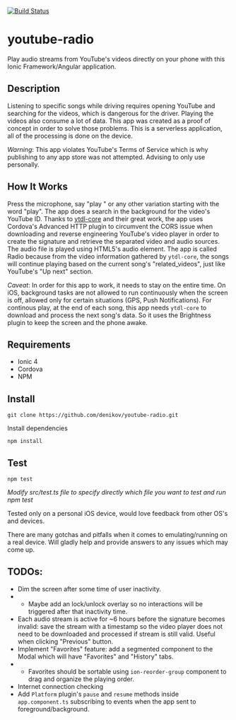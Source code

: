 [![Build Status](https://travis-ci.org/denikov/youtube-radio.svg?branch=master)](https://travis-ci.org/denikov/youtube-radio)

# youtube-radio
Play audio streams from YouTube's videos directly on your phone with this Ionic Framework/Angular application.

## Description
Listening to specific songs while driving requires opening YouTube and searching for the videos, which is dangerous for the driver. Playing the videos also consume a lot of data.  This app was created as a proof of concept in order to solve those problems.  This is a serverless application, all of the processing is done on the device.

*Warning*: This app violates YouTube's Terms of Service which is why publishing to any app store was not attempted.  Advising to only use personally.

## How It Works
Press the microphone, say "play <song name> <artist>" or any other variation starting with the word "play".  The app does a search in the background for the video's YouTube ID.  Thanks to [ytdl-core](https://github.com/fent/node-ytdl-core) and their great work, the app uses Cordova's Advanced HTTP plugin to circumvent the CORS issue when downloading and reverse engineering YouTube's video player in order to create the signature and retrieve the separated video and audio sources.  The audio file is played using HTML5's audio element.  The app is called Radio because from the video information gathered by `ytdl-core`, the songs will continue playing based on the current song's "related_videos", just like YouTube's "Up next" section.

*Caveat*: In order for this app to work, it needs to stay on the entire time.  On iOS, background tasks are not allowed to run continuously when the screen is off, allowed only for certain situations (GPS, Push Notifications).  For continous play, at the end of each song, this app needs `ytdl-core` to download and process the next song's data.  So it uses the Brightness plugin to keep the screen and the phone awake.

## Requirements
- Ionic 4
- Cordova
- NPM

## Install

`git clone https://github.com/denikov/youtube-radio.git`

Install dependencies

`npm install`

## Test

`npm test`

*Modify src/test.ts file to specify directly which file you want to test and run npm test*

Tested only on a personal iOS device, would love feedback from other OS's and devices.

There are many gotchas and pitfalls when it comes to emulating/running on a real device.  Will gladly help and provide answers to any issues which may come up.

## TODOs:
- Dim the screen after some time of user inactivity.
- - Maybe add an lock/unlock overlay so no interactions will be triggered after that inactivity time.
- Each audio stream is active for ~6 hours before the signature becomes invalid: save the stream with a timestamp so the video player does not need to be downloaded and processed if stream is still valid.  Useful when clicking "Previous" button.
- Implement "Favorites" feature: add a segmented component to the Modal which will have "Favorites" and "History" tabs.
- - Favorites should be sortable using `ion-reorder-group` component to drag and organize the playing order.
- Internet connection checking
- Add `Platform` plugin's `pause` and `resume` methods inside `app.component.ts` subscribing to events when the app sent to foreground/background.
